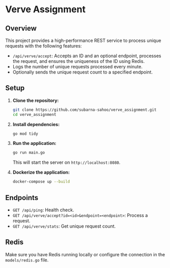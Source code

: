 # Verve Assignment

## Overview

This project provides a high-performance REST service to process unique requests with the following features:
- `/api/verve/accept`: Accepts an ID and an optional endpoint, processes the request, and ensures the uniqueness of the ID using Redis.
- Logs the number of unique requests processed every minute.
- Optionally sends the unique request count to a specified endpoint.

## Setup

1. **Clone the repository:**

    ```bash
    git clone https://github.com/subarna-sahoo/verve_assignment.git
    cd verve_assignment
    ```

2. **Install dependencies:**

    ```bash
    go mod tidy
    ```

3. **Run the application:**

    ```bash
    go run main.go
    ```

    This will start the server on `http://localhost:8080`.

4. **Dockerize the application:**

    ```bash
    docker-compose up --build
    ```

## Endpoints

- `GET /api/ping`: Health check.
- `GET /api/verve/accept?id=<id>&endpoint=<endpoint>`: Process a request.
- `GET /api/verve/stats`: Get unique request count.

## Redis

Make sure you have Redis running locally or configure the connection in the `models/redis.go` file.
